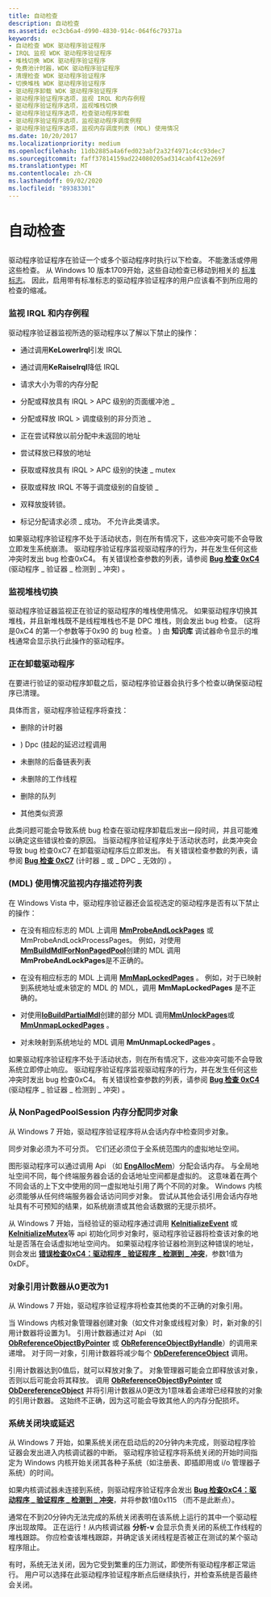 ```yaml
---
title: 自动检查
description: 自动检查
ms.assetid: ec3cb6a4-d990-4830-914c-064f6c79371a
keywords:
- 自动检查 WDK 驱动程序验证程序
- IRQL 监视 WDK 驱动程序验证程序
- 堆栈切换 WDK 驱动程序验证程序
- 免费池计时器，WDK 驱动程序验证程序
- 清理检查 WDK 驱动程序验证程序
- 切换堆栈 WDK 驱动程序验证程序
- 驱动程序卸载 WDK 驱动程序验证程序
- 驱动程序验证程序选项，监视 IRQL 和内存例程
- 驱动程序验证程序选项，监视堆栈切换
- 驱动程序验证程序选项，检查驱动程序卸载
- 驱动程序验证程序选项，监视驱动程序调度例程
- 驱动程序验证程序选项，监视内存调度列表 (MDL) 使用情况
ms.date: 10/20/2017
ms.localizationpriority: medium
ms.openlocfilehash: 11db2885a4a6fed023abf2a32f4971c4cc93dec7
ms.sourcegitcommit: faff37814159ad224080205ad314cabf412e269f
ms.translationtype: MT
ms.contentlocale: zh-CN
ms.lasthandoff: 09/02/2020
ms.locfileid: "89383301"
---
```

# <a name="automatic-checks"></a>自动检查


## <span id="ddk_automatic_checks_tools"></span><span id="DDK_AUTOMATIC_CHECKS_TOOLS"></span>


驱动程序验证程序在验证一个或多个驱动程序时执行以下检查。 不能激活或停用这些检查。 从 Windows 10 版本1709开始，这些自动检查已移动到相关的 [标准标志](verifier-command-line.md)。 因此，启用带有标准标志的驱动程序验证程序的用户应该看不到所应用的检查的缩减。

### <a name="span-idddk_monitoring_irql_and_memory_routines_toolsspanspan-idddk_monitoring_irql_and_memory_routines_toolsspanmonitoring-irql-and-memory-routines"></a><span id="ddk_monitoring_irql_and_memory_routines_tools"></span><span id="DDK_MONITORING_IRQL_AND_MEMORY_ROUTINES_TOOLS"></span>监视 IRQL 和内存例程

驱动程序验证器监视所选的驱动程序以了解以下禁止的操作：

-   通过调用**KeLowerIrql**引发 IRQL

-   通过调用**KeRaiseIrql**降低 IRQL

-   请求大小为零的内存分配

-   分配或释放具有 IRQL &gt; APC 级别的页面缓冲池 \_

-   分配或释放 IRQL &gt; 调度级别的非分页池 \_

-   正在尝试释放以前分配中未返回的地址

-   尝试释放已释放的地址

-   获取或释放具有 IRQL &gt; APC 级别的快速 \_ mutex

-   获取或释放 IRQL 不等于调度级别的自旋锁 \_

-   双释放旋转锁。

-   标记分配请求必须 \_ 成功。 不允许此类请求。

如果驱动程序验证程序不处于活动状态，则在所有情况下，这些冲突可能不会导致立即发生系统崩溃。 驱动程序验证程序监视驱动程序的行为，并在发生任何这些冲突时发出 bug 检查0xC4。 有关错误检查参数的列表，请参阅 [**Bug 检查 0xC4**](../debugger/bug-check-0xc4--driver-verifier-detected-violation.md) (驱动程序 \_ 验证器 \_ 检测到 \_ 冲突) 。

### <a name="span-idddk_monitoring_stack_switching_toolsspanspan-idddk_monitoring_stack_switching_toolsspanmonitoring-stack-switching"></a><span id="ddk_monitoring_stack_switching_tools"></span><span id="DDK_MONITORING_STACK_SWITCHING_TOOLS"></span>监视堆栈切换

驱动程序验证器监视正在验证的驱动程序的堆栈使用情况。 如果驱动程序切换其堆栈，并且新堆栈既不是线程堆栈也不是 DPC 堆栈，则会发出 bug 检查。  (这将是0xC4 的第一个参数等于0x90 的 bug 检查。 ) 由 **知识库** 调试器命令显示的堆栈通常会显示执行此操作的驱动程序。

### <a name="span-idddk_checking_on_driver_unload_toolsspanspan-idddk_checking_on_driver_unload_toolsspanchecking-on-driver-unload"></a><span id="ddk_checking_on_driver_unload_tools"></span><span id="DDK_CHECKING_ON_DRIVER_UNLOAD_TOOLS"></span>正在卸载驱动程序

在要进行验证的驱动程序卸载之后，驱动程序验证器会执行多个检查以确保驱动程序已清理。

具体而言，驱动程序验证程序将查找：

-   删除的计时器

-   ) Dpc (挂起的延迟过程调用

-   未删除的后备链表列表

-   未删除的工作线程

-   删除的队列

-   其他类似资源

此类问题可能会导致系统 bug 检查在驱动程序卸载后发出一段时间，并且可能难以确定这些错误检查的原因。 当驱动程序验证程序处于活动状态时，此类冲突会导致 bug 检查0xC7 在卸载驱动程序后立即发出。 有关错误检查参数的列表，请参阅 [**Bug 检查 0xC7**](../debugger/bug-check-0xc7--timer-or-dpc-invalid.md) (计时器 \_ 或 \_ DPC \_ 无效的) 。


### <a name="span-idmonitoring__memory_descriptor_list__mdl__usagespanspan-idmonitoring__memory_descriptor_list__mdl__usagespanspan-idmonitoring__memory_descriptor_list__mdl__usagespanmonitoring-memory-descriptor-list-mdl-usage"></a><span id="Monitoring__Memory_Descriptor_List__MDL__Usage"></span><span id="monitoring__memory_descriptor_list__mdl__usage"></span><span id="MONITORING__MEMORY_DESCRIPTOR_LIST__MDL__USAGE"></span> (MDL) 使用情况监视内存描述符列表

在 Windows Vista 中，驱动程序验证器还会监视选定的驱动程序是否有以下禁止的操作：

-   在没有相应标志的 MDL 上调用 [**MmProbeAndLockPages**](/windows-hardware/drivers/ddi/wdm/nf-wdm-mmprobeandlockpages) 或 MmProbeAndLockProcessPages。 例如，对使用[**MmBuildMdlForNonPagedPool**](/windows-hardware/drivers/ddi/wdm/nf-wdm-mmbuildmdlfornonpagedpool)创建的 MDL 调用**MmProbeAndLockPages**是不正确的。

-   在没有相应标志的 MDL 上调用 [**MmMapLockedPages**](/windows-hardware/drivers/ddi/wdm/nf-wdm-mmmaplockedpages) 。 例如，对于已映射到系统地址或未锁定的 MDL 的 MDL，调用 **MmMapLockedPages** 是不正确的。

-   对使用[**IoBuildPartialMdl**](/windows-hardware/drivers/ddi/wdm/nf-wdm-iobuildpartialmdl)创建的部分 MDL 调用[**MmUnlockPages**](/windows-hardware/drivers/ddi/wdm/nf-wdm-mmunlockpages)或[**MmUnmapLockedPages**](/windows-hardware/drivers/ddi/wdm/nf-wdm-mmunmaplockedpages) 。

-   对未映射到系统地址的 MDL 调用 **MmUnmapLockedPages** 。

如果驱动程序验证程序不处于活动状态，则在所有情况下，这些冲突可能不会导致系统立即停止响应。 驱动程序验证程序监视驱动程序的行为，并在发生任何这些冲突时发出 bug 检查0xC4。 有关错误检查参数的列表，请参阅 [**Bug 检查 0xC4**](../debugger/bug-check-0xc4--driver-verifier-detected-violation.md) (驱动程序 \_ 验证器 \_ 检测到 \_ 冲突) 。

### <a name="span-idsynchronization_object_allocation_from_nonpagedpoolsession_memoryspanspan-idsynchronization_object_allocation_from_nonpagedpoolsession_memoryspanspan-idsynchronization_object_allocation_from_nonpagedpoolsession_memoryspansynchronization-object-allocation-from-nonpagedpoolsession-memory"></a><span id="Synchronization_Object_Allocation_from_NonPagedPoolSession_Memory"></span><span id="synchronization_object_allocation_from_nonpagedpoolsession_memory"></span><span id="SYNCHRONIZATION_OBJECT_ALLOCATION_FROM_NONPAGEDPOOLSESSION_MEMORY"></span>从 NonPagedPoolSession 内存分配同步对象

从 Windows 7 开始，驱动程序验证程序将从会话内存中检查同步对象。

同步对象必须为不可分页。 它们还必须位于全系统范围内的虚拟地址空间。

图形驱动程序可以通过调用 Api （如 [**EngAllocMem**](/windows/desktop/api/winddi/nf-winddi-engallocmem)）分配会话内存。 与全局地址空间不同，每个终端服务器会话的会话地址空间都是虚拟的。 这意味着在两个不同会话的上下文中使用的同一虚拟地址引用了两个不同的对象。 Windows 内核必须能够从任何终端服务器会话访问同步对象。 尝试从其他会话引用会话内存地址具有不可预知的结果，如系统崩溃或其他会话数据的无提示损坏。

从 Windows 7 开始，当经验证的驱动程序通过调用 [**KeInitializeEvent**](/windows-hardware/drivers/ddi/wdm/nf-wdm-keinitializeevent) 或 [**KeInitializeMutex**](/windows-hardware/drivers/ddi/wdm/nf-wdm-keinitializemutex)等 api 初始化同步对象时，驱动程序验证器将检查该对象的地址是否落在会话虚拟地址空间内。 如果驱动程序验证器检测到这种错误的地址，则会发出 [**错误检查0xC4：驱动程序 \_ 验证程序 \_ 检测到 \_ 冲突**](../debugger/bug-check-0xc4--driver-verifier-detected-violation.md)，参数1值为0xDF。

### <a name="span-idobject_reference_counter_changes_from_0_to_1spanspan-idobject_reference_counter_changes_from_0_to_1spanspan-idobject_reference_counter_changes_from_0_to_1spanobject-reference-counter-changes-from-0-to-1"></a><span id="Object_Reference_Counter_Changes_from_0_to_1"></span><span id="object_reference_counter_changes_from_0_to_1"></span><span id="OBJECT_REFERENCE_COUNTER_CHANGES_FROM_0_TO_1"></span>对象引用计数器从0更改为1

从 Windows 7 开始，驱动程序验证程序将检查其他类的不正确的对象引用。

当 Windows 内核对象管理器创建对象（如文件对象或线程对象）时，新对象的引用计数器将设置为1。 引用计数器通过对 Api （如 [**ObReferenceObjectByPointer**](/windows-hardware/drivers/ddi/wdm/nf-wdm-obreferenceobjectbypointer) 或 [**ObReferenceObjectByHandle**](/windows-hardware/drivers/ddi/wdm/nf-wdm-obreferenceobjectbyhandle)）的调用来递增。 对于同一对象，引用计数器将减少每个 [**ObDereferenceObject**](/windows-hardware/drivers/ddi/wdm/nf-wdm-obdereferenceobject) 调用。

引用计数器达到0值后，就可以释放对象了。 对象管理器可能会立即释放该对象，否则以后可能会将其释放。 调用 [**ObReferenceObjectByPointer**](/windows-hardware/drivers/ddi/wdm/nf-wdm-obreferenceobjectbypointer) 或 [**ObDereferenceObject**](/windows-hardware/drivers/ddi/wdm/nf-wdm-obdereferenceobject) 并将引用计数器从0更改为1意味着会递增已经释放的对象的引用计数器。 这始终不正确，因为这可能会导致其他人的内存分配损坏。

### <a name="span-idsystem_shutdown_blocks_or_delaysspanspan-idsystem_shutdown_blocks_or_delaysspanspan-idsystem_shutdown_blocks_or_delaysspansystem-shutdown-blocks-or-delays"></a><span id="System_Shutdown_Blocks_or_Delays"></span><span id="system_shutdown_blocks_or_delays"></span><span id="SYSTEM_SHUTDOWN_BLOCKS_OR_DELAYS"></span>系统关闭块或延迟

从 Windows 7 开始，如果系统关闭在启动后的20分钟内未完成，则驱动程序验证器会发出进入内核调试器的中断。 驱动程序验证程序将系统关闭的开始时间指定为 Windows 内核开始关闭其各种子系统（如注册表、即插即用或 i/o 管理器子系统）的时间。

如果内核调试器未连接到系统，则驱动程序验证程序会发出 [**Bug 检查0xC4：驱动程序 \_ 验证程序 \_ 检测到 \_ 冲突**](../debugger/bug-check-0xc4--driver-verifier-detected-violation.md)，并将参数1值0x115 （而不是此断点）。

通常在不到20分钟内无法完成的系统关闭表明在该系统上运行的其中一个驱动程序出现故障。 正在运行！从内核调试器 **分析-v** 会显示负责关闭的系统工作线程的堆栈跟踪。 你应检查该堆栈跟踪，并确定该关闭线程是否被正在测试的某个驱动程序阻止。

有时，系统无法关闭，因为它受到繁重的压力测试，即使所有驱动程序都正常运行。 用户可以选择在此驱动程序验证程序断点后继续执行，并检查系统是否最终会关闭。

 

